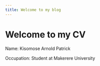 ```yaml
---
title: Welcome to my blog
---
```

# Welcome to my CV

Name: Kisomose Arnold Patrick

Occupation: Student at Makerere University
